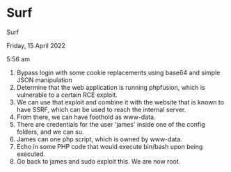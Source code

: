 # Surf

Surf

Friday, 15 April 2022

5:56 am

1. Bypass login with some cookie replacements using base64 and simple JSON manipulation
2. Determine that the web application is running phpfusion, which is vulnerable to a certain RCE exploit.
3. We can use that exploit and combine it with the website that is known to have SSRF, which can be used to reach the internal server.
4. From there, we can have foothold as www-data.
5. There are credentials for the user 'james' inside one of the config folders, and we can su.
6. James can one php script, which is owned by www-data.
7. Echo in some PHP code that would execute bin/bash upon being executed.
8. Go back to james and sudo exploit this. We are now root.

> &#x20;
>
> &#x20;
